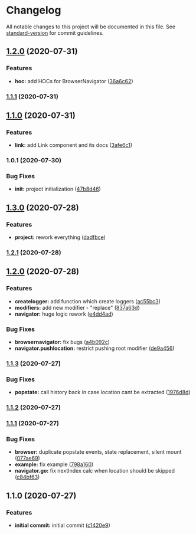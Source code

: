 # Changelog

All notable changes to this project will be documented in this file. See [standard-version](https://github.com/conventional-changelog/standard-version) for commit guidelines.

## [1.2.0](https://github.com/wolframdeus/mini-apps-navigation-react/compare/v1.1.1...v1.2.0) (2020-07-31)


### Features

* **hoc:** add HOCs for BrowserNavigator ([36a6c62](https://github.com/wolframdeus/mini-apps-navigation-react/commit/36a6c62c80f7e60b27d71cc9bf2c10c6a6e5f375))

### [1.1.1](https://github.com/wolframdeus/mini-apps-navigation-react/compare/v1.1.0...v1.1.1) (2020-07-31)

## [1.1.0](https://github.com/wolframdeus/mini-apps-navigation-react/compare/v1.0.1...v1.1.0) (2020-07-31)


### Features

* **link:** add Link component and its docs ([3afe6c1](https://github.com/wolframdeus/mini-apps-navigation-react/commit/3afe6c1a30f909cc16538117f15e287c3b97c24b))

### 1.0.1 (2020-07-30)


### Bug Fixes

* **init:** project initialization ([47b8d46](https://github.com/wolframdeus/mini-apps-navigation-react/commit/47b8d46294344245632f4cbbba1c3c21de09d9ff))

## [1.3.0](https://github.com/wolframdeus/mini-apps-navigation/compare/v1.2.1...v1.3.0) (2020-07-28)


### Features

* **project:** rework everything ([dadfbce](https://github.com/wolframdeus/mini-apps-navigation/commit/dadfbce580acc0217eb2bd0c88b0914bc03425c1))

### [1.2.1](https://github.com/wolframdeus/mini-apps-navigation/compare/v1.2.0...v1.2.1) (2020-07-28)

## [1.2.0](https://github.com/wolframdeus/mini-apps-navigation/compare/v1.1.3...v1.2.0) (2020-07-28)


### Features

* **createlogger:** add function which create loggers ([ac55bc3](https://github.com/wolframdeus/mini-apps-navigation/commit/ac55bc3e2d97609bf90527022ea63b10f8f4d9c2))
* **modifiers:** add new modifier - "replace" ([837a63d](https://github.com/wolframdeus/mini-apps-navigation/commit/837a63d4a39832bc7972331e7b5bde6f45885ad4))
* **navigator:** huge logic rework ([e4dd4ad](https://github.com/wolframdeus/mini-apps-navigation/commit/e4dd4ad6ef4135588a19a65a2f70e81c0132e939))


### Bug Fixes

* **browsernavigator:** fix bugs ([a4b092c](https://github.com/wolframdeus/mini-apps-navigation/commit/a4b092c5e1156c37992708eb13041736004647f4))
* **navigator.pushlocation:** restrict pushing root modifier ([de9a456](https://github.com/wolframdeus/mini-apps-navigation/commit/de9a456b804999db672f277c7af0edaa46768967))

### [1.1.3](https://github.com/wolframdeus/mini-apps-navigation/compare/v1.1.2...v1.1.3) (2020-07-27)


### Bug Fixes

* **popstate:** call history back in case location cant be extracted ([1976d8d](https://github.com/wolframdeus/mini-apps-navigation/commit/1976d8d08d365a4db18da30629d8d5710878e021))

### [1.1.2](https://github.com/wolframdeus/mini-apps-navigation/compare/v1.1.1...v1.1.2) (2020-07-27)

### [1.1.1](https://github.com/wolframdeus/mini-apps-navigation/compare/v1.1.0...v1.1.1) (2020-07-27)


### Bug Fixes

* **browser:** duplicate popstate events, state replacement, silent mount ([077ae69](https://github.com/wolframdeus/mini-apps-navigation/commit/077ae69bc7444af92137d4b0ea43ff162c1a91dd))
* **example:** fix example ([798a160](https://github.com/wolframdeus/mini-apps-navigation/commit/798a1604be1071ec49da1d43b1eaf3d7a9514cd8))
* **navigator.go:** fix nextIndex calc when location should be skipped ([c84bf63](https://github.com/wolframdeus/mini-apps-navigation/commit/c84bf63dec100e463c546a06f7ce1a04fe85f155))

## 1.1.0 (2020-07-27)


### Features

* **initial commit:** initial commit ([c1420e9](https://github.com/wolframdeus/mini-apps-navigation/commit/c1420e9f91b0d56913b02a74ae3bbff31020b31d))
